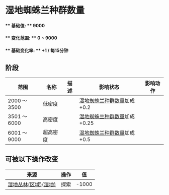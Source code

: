 # 湿地蜘蛛兰种群数量  
#### ** 基础值: ** 9000   
#### ** 变化范围: ** 0 ~ 9000  
#### ** 基础变化率: ** +1 / 每15分钟  
## 阶段  
范围  |  名称  |  描述  |  影响状态  |  影响动作  
----  |  ----  |  ----  |  ----  |  ----  
2000 ～ 3500  |  低密度  |    |  [湿地蜘蛛兰种群数量](SpiderLily_WetlandsPop.md)加成+0.2  |    
3501 ～ 6000  |  高密度  |    |  [湿地蜘蛛兰种群数量](SpiderLily_WetlandsPop.md)加成+0.25  |    
6001 ～ 9000  |  超高密度  |    |  [湿地蜘蛛兰种群数量](SpiderLily_WetlandsPop.md)加成+0.5  |    
## 可被以下操作改变  
来源  |  操作  |  值  
----  |  ----  |  ----  
[湿地丛林(区域)(湿地)](Wetlands.md)  |  探索  |  -1000  
